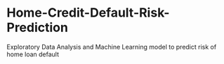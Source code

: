 # Home-Credit-Default-Risk-Prediction
Exploratory Data Analysis and Machine Learning model to predict risk of home loan default
